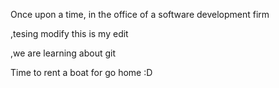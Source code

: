 Once upon a time, in the office of a software development firm

,tesing modify
this is my edit

,we are learning about git


Time to rent a boat for go home :D
